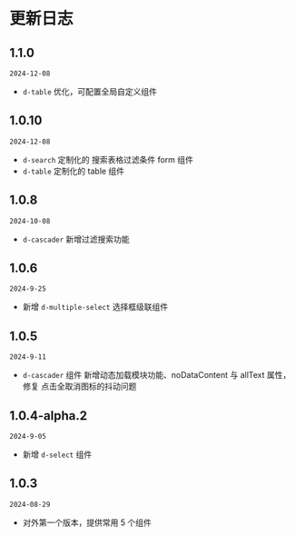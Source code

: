 # 更新日志

## 1.1.0

`2024-12-08`

- `d-table` 优化，可配置全局自定义组件

## 1.0.10

`2024-12-08`

- `d-search` 定制化的 搜索表格过滤条件 form 组件
- `d-table` 定制化的 table 组件

## 1.0.8

`2024-10-08`

- `d-cascader` 新增过滤搜索功能

## 1.0.6

`2024-9-25`

- 新增 `d-multiple-select` 选择框级联组件

## 1.0.5

`2024-9-11`

- `d-cascader` 组件 新增动态加载模块功能、noDataContent 与 allText 属性，修复 点击全取消图标的抖动问题

## 1.0.4-alpha.2

`2024-9-05`

- 新增 `d-select` 组件

## 1.0.3

`2024-08-29`

- 对外第一个版本，提供常用 5 个组件
